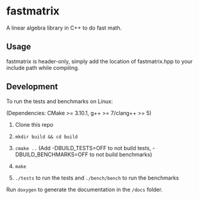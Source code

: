 # fastmatrix

A linear algebra library in C++ to do fast math.

## Usage

fastmatrix is header-only, simply add the location of fastmatrix.hpp to your include path while compiling.

## Development

To run the tests and benchmarks on Linux:

(Dependencies: CMake >= 3.10.1, g++ >= 7/clang++ >= 5)

1. Clone this repo

2. `mkdir build && cd build`

3. `cmake ..` (Add -DBUILD_TESTS=OFF to not build tests, -DBUILD_BENCHMARKS=OFF to not build benchmarks)

4. `make`

5. `./tests` to run the tests and `./bench/bench` to run the benchmarks

Run `doxygen` to generate the documentation in the `/docs` folder.
